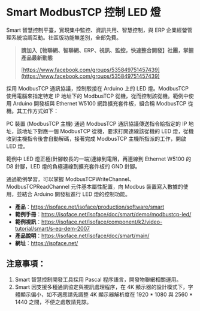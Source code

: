 # Smart ModbusTCP 控制 LED 燈

Smart 智慧控制平臺，實現集中監控、資訊共用、智慧控制，與 ERP 企業經營管理系統協調互動。社區版功能無差別，全部免費。

> **請加入【物聯網、智聯網、ERP、視訊、監控，快速整合開發】社團，掌握產品最新動態**
>
> [https://www.facebook.com/groups/535849751457439](https://www.facebook.com/groups/535849751457439)

採用 ModbusTCP 通訊協議，控制駁接在 Arduino 上的 LED 燈。ModbusTCP 使用電腦來指定特定 IP 地址下的 ModbusTCP 從機，從而控制該從機。範例中使用 Arduino 開發板與 Ethernet  W5100 網路擴充套件板，組合稱 ModbusTCP 從機。其工作方式如下：

PC 裝置 (ModbusTCP 主機) 通過 ModbusTCP 通訊協議傳送指令給指定的 IP 地址，該地址下對應一個 ModbusTCP 從機，要求打開連線該從機的 LED 燈，從機收到主機指令後會自動解碼，接著完成 ModbusTCP 主機所指派的工作，開啟 LED 燈。

範例中 LED 燈正極(針腳較長的一端)連線到電阻，再連線到 Ethernet W5100 的 D8 針腳，LED 燈的負極連線到擴充套件板的 GND 針腳。

通過範例學習，可以掌握 ModbusTCPWriteChannel、ModbusTCPReadChannel 元件基本屬性配置，向 Modbus 裝置寫入數據的使用，並結合 Arduino 開發板進行 LED 燈的控制功能。

* **產品**：https://isoface.net/isoface/production/software/smart
* **範例手冊**：https://isoface.net/isoface/doc/smart/demo/modbustcp-led/
* **範例視訊**：https://isoface.net/isoface/component/k2/video-tutorial/smart/s-eq-dem-2007
* **產品說明**：https://isoface.net/isoface/doc/smart/main/
* **網址**：https://isoface.net/

## 注意事項：
1. Smart 智慧控制開發工具採用 Pascal 程序語言，開發物聯網相關運用。
2. Smart 因支援多種通訊協定與視訊處理程序，在 4K 顯示器的設計模式下，字體顯示偏小，如不適應請先調整 4K 顯示器解析度在 1920 * 1080 與 2560 * 1440 之間，不便之處敬請見諒。